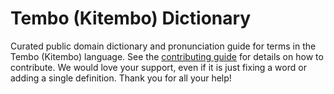 
# Tembo (Kitembo) Dictionary

Curated public domain dictionary and pronunciation guide for terms in the Tembo (Kitembo) language. See the [contributing guide](https://github.com/drumworkteam/term/blob/make/.github/contributing.md) for details on how to contribute. We would love your support, even if it is just fixing a word or adding a single definition. Thank you for all your help!